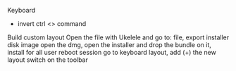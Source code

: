 Keyboard
- invert ctrl <> command


Build custom layout
Open the file with Ukelele and go to: file, export installer disk image
open the dmg, open the installer and drop the bundle on it, install for all user
reboot session
go to keyboard layout, add (+) the new layout
switch on the toolbar
